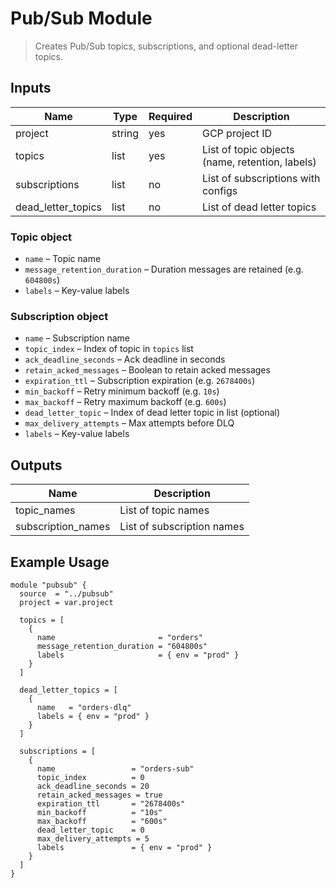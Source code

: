 # Pub/Sub Module

> Creates Pub/Sub topics, subscriptions, and optional dead-letter topics.

## Inputs

| Name        | Type   | Required | Description |
|-------------|--------|----------|-------------|
| project     | string | yes      | GCP project ID |
| topics      | list   | yes      | List of topic objects (name, retention, labels) |
| subscriptions | list | no       | List of subscriptions with configs |
| dead_letter_topics | list | no | List of dead letter topics |

### Topic object
- `name` – Topic name  
- `message_retention_duration` – Duration messages are retained (e.g. `604800s`)  
- `labels` – Key-value labels  

### Subscription object
- `name` – Subscription name  
- `topic_index` – Index of topic in `topics` list  
- `ack_deadline_seconds` – Ack deadline in seconds  
- `retain_acked_messages` – Boolean to retain acked messages  
- `expiration_ttl` – Subscription expiration (e.g. `2678400s`)  
- `min_backoff` – Retry minimum backoff (e.g. `10s`)  
- `max_backoff` – Retry maximum backoff (e.g. `600s`)  
- `dead_letter_topic` – Index of dead letter topic in list (optional)  
- `max_delivery_attempts` – Max attempts before DLQ  
- `labels` – Key-value labels  

## Outputs

| Name              | Description |
|-------------------|-------------|
| topic_names       | List of topic names |
| subscription_names | List of subscription names |

## Example Usage

```hcl
module "pubsub" {
  source  = "../pubsub"
  project = var.project

  topics = [
    {
      name                       = "orders"
      message_retention_duration = "604800s"
      labels                     = { env = "prod" }
    }
  ]

  dead_letter_topics = [
    {
      name   = "orders-dlq"
      labels = { env = "prod" }
    }
  ]

  subscriptions = [
    {
      name                 = "orders-sub"
      topic_index          = 0
      ack_deadline_seconds = 20
      retain_acked_messages = true
      expiration_ttl       = "2678400s"
      min_backoff          = "10s"
      max_backoff          = "600s"
      dead_letter_topic    = 0
      max_delivery_attempts = 5
      labels               = { env = "prod" }
    }
  ]
}
